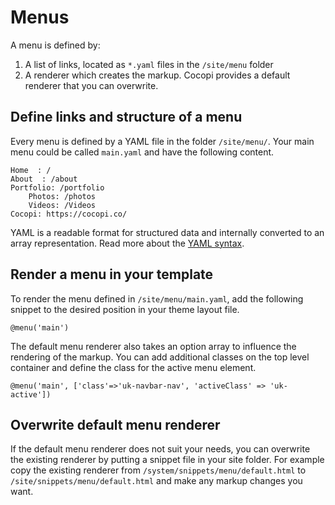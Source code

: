 # Menus

A menu is defined by:

1. A list of links, located as `*.yaml` files in the `/site/menu` folder
2. A renderer which creates the markup. Cocopi provides a default renderer that you can overwrite.

## Define links and structure of a menu

Every menu is defined by a YAML file in the folder `/site/menu/`. Your main menu could be called `main.yaml` and have the following content.

```
Home  : /
About  : /about
Portfolio: /portfolio
    Photos: /photos
    Videos: /Videos
Cocopi: https://cocopi.co/
```

YAML is a readable format for structured data and internally converted to an array representation. Read more about the [YAML syntax](https://en.wikipedia.org/wiki/YAML#Examples).

## Render a menu in your template

To render the menu defined in `/site/menu/main.yaml`, add the following snippet to the desired position in your theme layout file.

```
@menu('main')
```

The default menu renderer also takes an option array to influence the rendering of the markup. You can add additional classes on the top level container and define the class for the active menu element.

```
@menu('main', ['class'=>'uk-navbar-nav', 'activeClass' => 'uk-active'])
```

## Overwrite default menu renderer

If the default menu renderer does not suit your needs, you can overwrite the existing renderer by putting a snippet file in your site folder. For example copy the existing renderer from `/system/snippets/menu/default.html` to `/site/snippets/menu/default.html` and make any markup changes you want.
